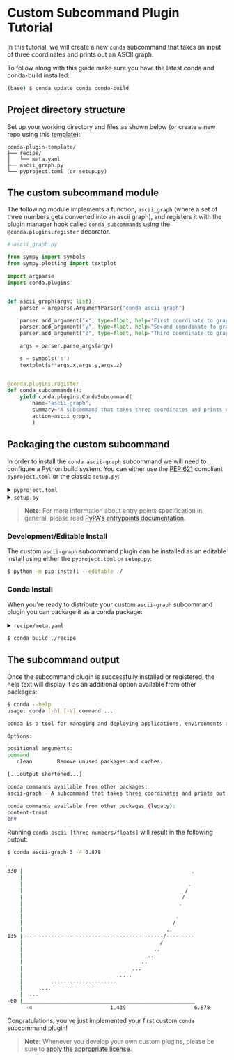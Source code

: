 [template]: https://github.com/conda/conda-plugin-template/generate
[pyproject.toml docs]: https://packaging.python.org/en/latest/tutorials/packaging-projects/#creating-pyproject-toml
[entrypoints docs]: https://packaging.python.org/en/latest/specifications/entry-points/
[pluggy docs]: https://pluggy.readthedocs.io/en/stable/index.html#loading-setuptools-entry-points
[licenses]: https://docs.conda.io/projects/conda/en/latest/dev-guide/plugin-api/index.html#a-note-on-licensing
[pep 621]: https://peps.python.org/pep-0621/
[setup.py docs]: https://docs.python.org/3/distutils/setupscript.html

# Custom Subcommand Plugin Tutorial

In this tutorial, we will create a new `conda` subcommand that takes an input of three coordinates and prints out an ASCII graph.

To follow along with this guide make sure you have the latest conda and conda-build installed:

```bash
(base) $ conda update conda conda-build
```

## Project directory structure

Set up your working directory and files as shown below (or create a new repo using this [template][template]):

```
conda-plugin-template/
├── recipe/
│   └── meta.yaml
├── ascii_graph.py
└── pyproject.toml (or setup.py)
```

## The custom subcommand module

The following module implements a function, `ascii_graph` (where a set of three numbers gets converted into an ascii graph), and registers it with the plugin manager hook called `conda_subcommands` using the `@conda.plugins.register` decorator.

```python
# ascii_graph.py

from sympy import symbols
from sympy.plotting import textplot

import argparse
import conda.plugins


def ascii_graph(argv: list):
    parser = argparse.ArgumentParser("conda ascii-graph")

    parser.add_argument("x", type=float, help="First coordinate to graph")
    parser.add_argument("y", type=float, help="Second coordinate to graph")
    parser.add_argument("z", type=float, help="Third coordinate to graph")

    args = parser.parse_args(argv)

    s = symbols('s')
    textplot(s**args.x,args.y,args.z)


@conda.plugins.register
def conda_subcommands():
    yield conda.plugins.CondaSubcommand(
        name="ascii-graph",
        summary="A subcommand that takes three coordinates and prints out an ascii graph",
        action=ascii_graph,
        )
```


## Packaging the custom subcommand

In order to install the `conda ascii-graph` subcommand we will need to configure a Python build system. You can either use the [PEP 621][pep 621] compliant `pyproject.toml` or the classic `setup.py`:

<details>
<summary><code>pyproject.toml</code></summary>

```toml
[build-system]
requires = ["setuptools>=61.0", "setuptools-scm"]
build-backend = "setuptools.build_meta"

[project]
name = "ascii-graph"
version = "1.0"
description = "My ascii graph subcommand plugin"
requires-python = ">=3.7"
dependencies = ["conda", "sympy"]

[tools.setuptools]
py_modules=["ascii_graph"]

[project.entry-points.conda]
ascii-graph = "ascii_graph"
```

> **Note:**
> #### `[build-system]`
> - `requires` This is a list of requirement specifiers for build-time dependencies of a package.
> - `build-backend` Build backends have the ability to accept configuration settings, which can change the way that the package building is handled.
> 
> #### `[project]`
> * `name` (required) This is the name of the package that contains your subcommand. This is also how others will find your subcommand package if you choose to upload it to PyPI.
> * `version` (required) The version of the project; can be specified *either* statically or listed as dynamic.
> `description` A brief description of the project.
> * `requires-python` The version(s) of Python required by your project.
> * `dependencies` These are all of the dependencies for your project. This specific subcommand example requires both `conda` and `art`, which is why they are both listed here.
>
> For more information on `pyproject.toml` see the [PyPA packaging documentation][pyproject.toml docs].

</details>

<details>
<summary><code>setup.py</code></summary>

```python
from setuptools import setup

setup(
    name="ascii-graph",
    version="1.0",
    description="My ascii graph subcommand plugin",
    python_requires=">=3.7",
    install_requires=["conda", "sympy"],
    py_modules=["ascii_graph"],
    entry_points={"conda": ["ascii-graph = ascii_graph"]},
)
```

> **Note:**
> * `name` This is the name of the package that contains your subcommand. This is also how others will find your subcommand package if you choose to upload it to PyPI.
> * `install_requires` These are all of the dependencies for your project. This should at a minimum always contain the version of `conda` for which your plugin is compatible with.
> * `entry_points` The entry point you list here is how `conda` will discover your plugin and should point to the file containing the `conda.plugins.register` hook. In our simple use case, it points to the `ascii_graph` module contained within the `ascii_graph.py` file. For more complex examples where your module is contained within a folder, it may look more like `my_module.main` or `my_modules.plugin_hooks`.
> * `py_modules` The `py_modules` variables lets `setup` know exactly where to look for all of the modules that comprise your plugin source code.
>
> For more information on `setup.py` see the [Python setup script documentation][setup.py docs].

</details>

> **Note:**
> For more information about entry points specification in general, please read [PyPA's entrypoints documentation][entrypoints docs].

### Development/Editable Install

The custom `ascii-graph` subcommand plugin can be installed as an editable install using either the `pyproject.toml` or `setup.py`:

```bash
$ python -m pip install --editable ./
```

### Conda Install

When you're ready to distribute your custom `ascii-graph` subcommand plugin you can package it as a conda package:

<details>
<summary><code>recipe/meta.yaml</code></summary>

```yaml
package:
  name: ascii-graph
  version: 1.0

source:
  path: ../

build:
  script: $PYTHON -m pip install --no-deps .

requirements:
  host:
    - python >=3.7

  run:
    - conda
    - python >=3.7
    - art

about:
  home: https://github.com/conda/conda-plugin-template
  license: BSD-3-Clause
  license_file: LICENSE
  summary: My ascii graph subcommand plugin
```

</details>

```bash
$ conda build ./recipe
```

## The subcommand output

Once the subcommand plugin is successfully installed or registered, the help text will display it as an additional option available from other packages:

```bash
$ conda --help
usage: conda [-h] [-V] command ...

conda is a tool for managing and deploying applications, environments and packages.

Options:

positional arguments:
command
   clean        Remove unused packages and caches.

[...output shortened...]

conda commands available from other packages:
ascii-graph - A subcommand that takes three coordinates and prints out an ascii graph

conda commands available from other packages (legacy):
content-trust
env
```

Running `conda ascii [three numbers/floats]` will result in the following output:

```bash
$ conda ascii-graph 3 -4 6.878


330 |                                                      .
    |
    |                                                     .
    |                                                    /
    |                                                   /
    |                                                  .
    |
    |                                                 .
    |                                                /
    |                                              ..
135 |---------------------------------------------/---------
    |                                            /
    |                                          ..
    |                                        ..
    |                                      ..
    |                                   ...
    |                              .....
    |         .....................
    |     ....
    |  ...
-60 |_______________________________________________________
      -4                         1.439                      6.878
```

Congratulations, you've just implemented your first custom `conda` subcommand plugin!

> **Note:**
> Whenever you develop your own custom plugins, please be sure to [apply the appropriate license][licenses].
